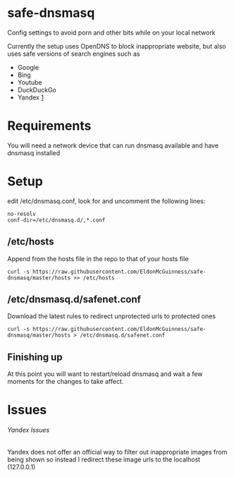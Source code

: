 # safe-dnsmasq
Config settings to avoid porn and other bits while on your local network

Currently the setup uses OpenDNS to block inappropriate website, but also uses
safe versions of search engines such as

* Google
* Bing
* Youtube
* DuckDuckGo
* Yandex [1][section-yandex]

# Requirements
You will need a network device that can run dnsmasq available and have dnsmasq installed

# Setup
edit /etc/dnsmasq.conf, look for and uncomment the following lines:
```
no-resolv
conf-dir=/etc/dnsmasq.d/,*.conf
```

## /etc/hosts
Append from the hosts file in the repo to that of your hosts file
```
curl -s https://raw.githubusercontent.com/EldonMcGuinness/safe-dnsmasq/master/hosts >> /etc/hosts
```

## /etc/dnsmasq.d/safenet.conf
Download the latest rules to redirect unprotected urls to protected ones
```
curl -s https://raw.githubusercontent.com/EldonMcGuinness/safe-dnsmasq/master/hosts > /etc/dnsmasq.d/safenet.conf

```

## Finishing up
At this point you will want to restart/reload dnsmasq and wait a few moments for the changes to take affect.


# Issues

###### Yandex Issues
Yandex does not offer an official way to filter out inappropriate images from being shown
so instead I redirect these image urls to the localhost (127.0.0.1)

[section-yandex]: #yandex-issues 
